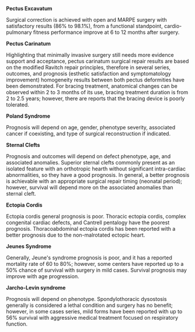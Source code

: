 **Pectus Excavatum**

Surgical correction is achieved with open and MARPE surgery with satisfactory results (86% to 98.1%), from a functional standpoint, cardio-pulmonary fitness performance improve at 6 to 12 months after surgery.

**Pectus Carinatum**

Highlighting that minimally invasive surgery still needs more evidence support and acceptance, pectus carinatum surgical repair results are based on the modified Ravitch repair principles, therefore in several series, outcomes, and prognosis (esthetic satisfaction and symptomatology improvement) homogeneity results between both pectus deformities have been demonstrated. For bracing treatment, anatomical changes can be observed within 2 to 3 months of its use, bracing treatment duration is from 2 to 2.5 years; however, there are reports that the bracing device is poorly tolerated.

**Poland Syndrome**

Prognosis will depend on age, gender, phenotype severity, associated cancer if coexisting, and type of surgical reconstruction if indicated.

**Sternal Clefts**

Prognosis and outcomes will depend on defect phenotype, age, and associated anomalies. Superior sternal clefts commonly present as an isolated feature with an orthotropic hearth without significant intra-cardiac abnormalities, so they have a good prognosis. In general, a better prognosis is achievable with an appropriate surgical repair timing (neonatal period); however, survival will depend more on the associated anomalies than sternal cleft.

**Ectopia Cordis**

Ectopia cordis general prognosis is poor. Thoracic ectopia cordis, complex congenital cardiac defects, and Cantrell pentalogy have the poorest prognosis. Thoracoabdominal ectopia cordis has been reported with a better prognosis due to the non-malrotated ectopic heart.

**Jeunes Syndrome**

Generally, Jeune's syndrome prognosis is poor, and it has a reported mortality rate of 60 to 80%; however, some centers have reported up to a 50% chance of survival with surgery in mild cases. Survival prognosis may improve with age progression.

**Jarcho-Levin syndrome**

Prognosis will depend on phenotype. Spondylothoracic dysostosis generally is considered a lethal condition and surgery has no benefit; however, in some cases series, mild forms have been reported with up to 56% survival with aggressive medical treatment focused on respiratory function.